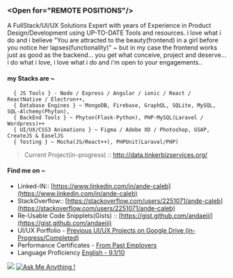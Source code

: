 ### \<Open for="REMOTE POSITIONS"\/\>

A FullStack/UI/UX Solutions Expert with years of Experience in Product Design/Development using UP-TO-DATE Tools and resources. i love what i do and i believe "You are attracted to the beauty(frontend) in a girl before you notice her lapses(functionality)" ~ but in my case the frontend works just as good as the backend... you get what conceive, project and deserve... i do what i love, i love what i do and i'm open to your engagements..


#### my Stacks are ~ 
```
  { JS Tools } - Node / Express / Angular / ionic / React / ReactNative / Electron++,
  { Database Engines } ~ MongoDB, Firebase, GraphQL, SQLite, MySQL, SQL-Alchemy(Phyton), 
  { BackEnd Tools } ~ Phyton(Flask-Python), PHP-MySQL(Laravel / Wordpress)++ 
  { UI/UX/CSS3 Animations } ~ Figma / Adobe XD / Photoshop, GSAP, CreateJS & EaselJS
  { Testing } ~ Mocha(JS/React++), PHPUnit(Laravel/PHP)
```

> Current Project(in-progress) :: http://data.tinkerbizservices.org/  

#### Find me on ~ 
 - Linked-IN:: [https://www.linkedin.com/in/ande-caleb](https://www.linkedin.com/in/ande-caleb) 
 - StackOverflow:: [https://stackoverflow.com/users/2251071/ande-caleb](https://stackoverflow.com/users/2251071/ande-caleb) 
 - Re-Usable Code Snipplets(Gists) :: [https://gist.github.com/andaeiii](https://gist.github.com/andaeiii) 
 - UI/UX Porffolio - [Previous UI/UX Projects on Google Drive (in-Progress/Completed)](https://drive.google.com/drive/folders/0B8zXLNwB_JDYQ0NrN0ViSE1tWmM?usp=sharing)
 - Performance Certificates - [From Past Employers](https://drive.google.com/drive/folders/1FljEYdM190fNG38Vu4pTR7fdHe0a_bXa)
 - Language Proficiency [English - 9.1/10](https://media-exp1.licdn.com/dms/image/C4D22AQHhiQSLHcLxHA/feedshare-shrink_1280/0/1619075336109?e=1622073600&v=beta&t=VyPXpySOow3D6YfpwZPAynxGfq-eBlBzVVfdUgPy3gw)
 

![](https://komarev.com/ghpvc/?username=andaeiii&style=flat-square&color=000000&label=Profile.Views&nbsp;) [![Ask Me Anything !](https://img.shields.io/badge/Ask%20me-anything-1abc9c.svg)](mailto:andaeiii@gmail.com?subject=ask%20me%20anything&style=flat-square&color=000000)
